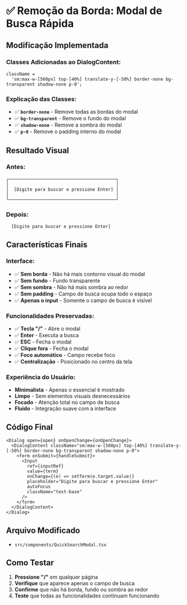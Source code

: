 # ✅ Remoção da Borda: Modal de Busca Rápida

## Modificação Implementada

### **Classes Adicionadas ao DialogContent:**

```tsx
className =
  'sm:max-w-[560px] top-[40%] translate-y-[-50%] border-none bg-transparent shadow-none p-0';
```

### **Explicação das Classes:**

- ✅ **`border-none`** - Remove todas as bordas do modal
- ✅ **`bg-transparent`** - Remove o fundo do modal
- ✅ **`shadow-none`** - Remove a sombra do modal
- ✅ **`p-0`** - Remove o padding interno do modal

## Resultado Visual

### **Antes:**

```
┌─────────────────────────────────────────┐
│                                         │
│  [Digite para buscar e pressione Enter] │
│                                         │
└─────────────────────────────────────────┘
```

### **Depois:**

```
  [Digite para buscar e pressione Enter]
```

## Características Finais

### **Interface:**

- ✅ **Sem borda** - Não há mais contorno visual do modal
- ✅ **Sem fundo** - Fundo transparente
- ✅ **Sem sombra** - Não há mais sombra ao redor
- ✅ **Sem padding** - Campo de busca ocupa todo o espaço
- ✅ **Apenas o input** - Somente o campo de busca é visível

### **Funcionalidades Preservadas:**

- ✅ **Tecla "/"** - Abre o modal
- ✅ **Enter** - Executa a busca
- ✅ **ESC** - Fecha o modal
- ✅ **Clique fora** - Fecha o modal
- ✅ **Foco automático** - Campo recebe foco
- ✅ **Centralização** - Posicionado no centro da tela

### **Experiência do Usuário:**

- **Minimalista** - Apenas o essencial é mostrado
- **Limpo** - Sem elementos visuais desnecessários
- **Focado** - Atenção total no campo de busca
- **Fluido** - Integração suave com a interface

## Código Final

```tsx
<Dialog open={open} onOpenChange={onOpenChange}>
  <DialogContent className="sm:max-w-[560px] top-[40%] translate-y-[-50%] border-none bg-transparent shadow-none p-0">
    <form onSubmit={handleSubmit}>
      <Input
        ref={inputRef}
        value={term}
        onChange={(e) => setTerm(e.target.value)}
        placeholder="Digite para buscar e pressione Enter"
        autoFocus
        className="text-base"
      />
    </form>
  </DialogContent>
</Dialog>
```

## Arquivo Modificado

- `src/components/QuickSearchModal.tsx`

## Como Testar

1. **Pressione "/"** em qualquer página
2. **Verifique** que aparece apenas o campo de busca
3. **Confirme** que não há borda, fundo ou sombra ao redor
4. **Teste** que todas as funcionalidades continuam funcionando
